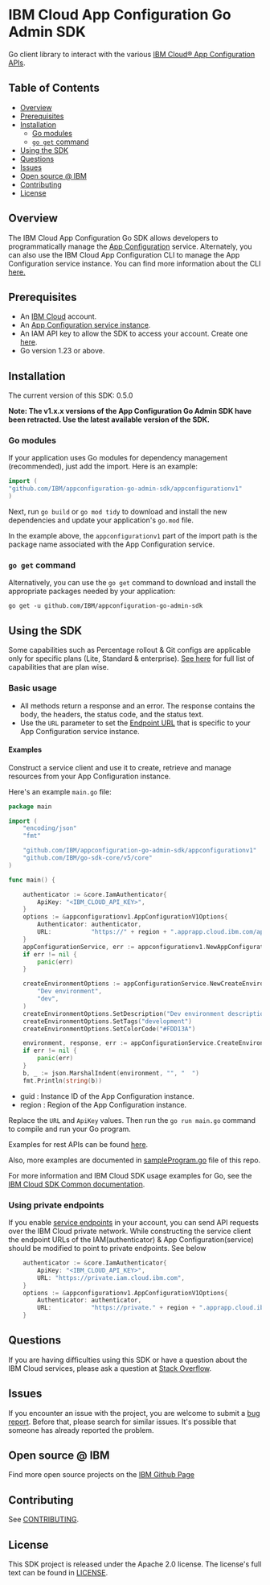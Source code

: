# IBM Cloud App Configuration Go Admin SDK

Go client library to interact with the
various [IBM Cloud® App Configuration APIs](https://cloud.ibm.com/apidocs/app-configuration).

## Table of Contents

<!--
  The TOC below is generated using the `markdown-toc` node package.

      https://github.com/jonschlinkert/markdown-toc

  You should regenerate the TOC after making changes to this file.

      npx markdown-toc -i README.md
  -->

<!-- toc -->

- [Overview](#overview)
- [Prerequisites](#prerequisites)
- [Installation](#installation)
    * [Go modules](#go-modules)
    * [`go get` command](#go-get-command)
- [Using the SDK](#using-the-sdk)
- [Questions](#questions)
- [Issues](#issues)
- [Open source @ IBM](#open-source--ibm)
- [Contributing](#contributing)
- [License](#license)

<!-- tocstop -->

## Overview

The IBM Cloud App Configuration Go SDK allows developers to programmatically manage
the [App Configuration](https://cloud.ibm.com/apidocs/app-configuration) service. Alternately, you can also use the IBM
Cloud App Configuration CLI to manage the App Configuration service instance. You can find more information about the
CLI [here.](https://cloud.ibm.com/docs/app-configuration?topic=app-configuration-app-configuration-cli)

## Prerequisites

[ibm-cloud-onboarding]: https://cloud.ibm.com/registration

* An [IBM Cloud][ibm-cloud-onboarding] account.
* An [App Configuration service instance](https://cloud.ibm.com/catalog/services/app-configuration).
* An IAM API key to allow the SDK to access your account. Create one [here](https://cloud.ibm.com/iam/apikeys).
* Go version 1.23 or above.

## Installation

The current version of this SDK: 0.5.0

**Note: The v1.x.x versions of the App Configuration Go Admin SDK have been retracted. Use the latest available version
of the SDK.**

### Go modules

If your application uses Go modules for dependency management (recommended), just add the import.
Here is an example:

```go
import (
"github.com/IBM/appconfiguration-go-admin-sdk/appconfigurationv1"
)
```

Next, run `go build` or `go mod tidy` to download and install the new dependencies and update your application's
`go.mod` file.

In the example above, the `appconfigurationv1` part of the import path is the package name
associated with the App Configuration service.

### `go get` command

Alternatively, you can use the `go get` command to download and install the appropriate packages needed by your
application:

```
go get -u github.com/IBM/appconfiguration-go-admin-sdk
```

## Using the SDK

Some capabilities such as Percentage rollout & Git configs are applicable only for specific plans (Lite, Standard &
enterprise). [See here](https://cloud.ibm.com/docs/app-configuration?topic=app-configuration-ac-faqs-usage#faq-ac-capabilities)
for full list of capabilities that are plan wise.

### Basic usage

- All methods return a response and an error. The response contains the body, the headers, the status code, and the
  status text.
- Use the `URL` parameter to set
  the [Endpoint URL](https://test.cloud.ibm.com/apidocs/app-configuration?code=go#endpoint-url) that is specific to your
  App Configuration service instance.

#### Examples

Construct a service client and use it to create, retrieve and manage resources from your App Configuration instance.

Here's an example `main.go` file:

```go
package main

import (
	"encoding/json"
	"fmt"

	"github.com/IBM/appconfiguration-go-admin-sdk/appconfigurationv1"
	"github.com/IBM/go-sdk-core/v5/core"
)

func main() {

	authenticator := &core.IamAuthenticator{
		ApiKey: "<IBM_CLOUD_API_KEY>",
	}
	options := &appconfigurationv1.AppConfigurationV1Options{
		Authenticator: authenticator,
		URL:           "https://" + region + ".apprapp.cloud.ibm.com/apprapp/feature/v1/instances/" + guid,
	}
	appConfigurationService, err := appconfigurationv1.NewAppConfigurationV1(options)
	if err != nil {
		panic(err)
	}

	createEnvironmentOptions := appConfigurationService.NewCreateEnvironmentOptions(
		"Dev environment",
		"dev",
	)
	createEnvironmentOptions.SetDescription("Dev environment description")
	createEnvironmentOptions.SetTags("development")
	createEnvironmentOptions.SetColorCode("#FDD13A")

	environment, response, err := appConfigurationService.CreateEnvironment(createEnvironmentOptions)
	if err != nil {
		panic(err)
	}
	b, _ := json.MarshalIndent(environment, "", "  ")
	fmt.Println(string(b))

```

- guid : Instance ID of the App Configuration instance.
- region : Region of the App Configuration instance.

Replace the `URL` and `ApiKey` values. Then run the `go run main.go` command to compile and run your Go program.

Examples for rest APIs can be found [here](https://cloud.ibm.com/apidocs/app-configuration?code=go).

Also, more examples are documented in [sampleProgram.go](examples/sampleProgram.go) file of this repo.

For more information and IBM Cloud SDK usage examples for Go, see
the [IBM Cloud SDK Common documentation](https://github.com/IBM/ibm-cloud-sdk-common/blob/master/README.md).

### Using private endpoints

If you
enable [service endpoints](https://cloud.ibm.com/docs/account?topic=account-vrf-service-endpoint&interface=ui#service-endpoint)
in your account, you can send API requests over the IBM Cloud private network. While constructing the service client the
endpoint URLs of the IAM(authenticator) & App Configuration(service) should be modified to
point to private endpoints. See below

```go
    authenticator := &core.IamAuthenticator{
        ApiKey: "<IBM_CLOUD_API_KEY>",
        URL: "https://private.iam.cloud.ibm.com",
    }
    options := &appconfigurationv1.AppConfigurationV1Options{
        Authenticator: authenticator,
        URL:           "https://private." + region + ".apprapp.cloud.ibm.com/apprapp/feature/v1/instances/" + guid,
	}
```

## Questions

If you are having difficulties using this SDK or have a question about the IBM Cloud services,
please ask a question at
[Stack Overflow](http://stackoverflow.com/questions/ask?tags=ibm-cloud).

## Issues

If you encounter an issue with the project, you are welcome to submit a
[bug report](https://github.com/IBM/appconfiguration-go-admin-sdk/issues).
Before that, please search for similar issues. It's possible that someone has already reported the problem.

## Open source @ IBM

Find more open source projects on the [IBM Github Page](http://ibm.github.io/)

## Contributing

See [CONTRIBUTING](CONTRIBUTING.md).

## License

This SDK project is released under the Apache 2.0 license.
The license's full text can be found in [LICENSE](LICENSE).
